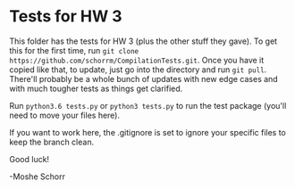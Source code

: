 # Tests for HW 3

This folder has the tests for HW 3 (plus the other stuff they gave). 
To get this for the first time, run `git clone https://github.com/schorrm/CompilationTests.git`. 
Once you have it copied like that, to update, just go into the directory and run `git pull`. There'll probably be a whole bunch of updates with new edge cases and with much tougher tests as things get clarified.

Run `python3.6 tests.py` or `python3 tests.py` to run the test package (you'll need to move your files here).

If you want to work here, the .gitignore is set to ignore your specific files to keep the branch clean.

Good luck!

-Moshe Schorr
